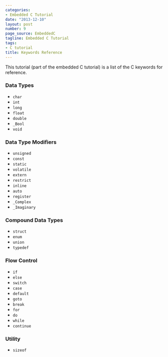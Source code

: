 ```yaml
---
categories:
- Embedded C Tutorial
date: "2013-12-10"
layout: post
number: 9
page_source: EmbeddedC
tagline: Embedded C Tutorial
tags:
- C tutorial
title: Keywords Reference
---
```


This tutorial (part of the embedded C tutorial) is a list of the C keywords for reference.

### Data Types

* `char`
* `int`
* `long`
* `float`
* `double`
* `_Bool`
* `void`

### Data Type Modifiers

* `unsigned`
* `const`
* `static`
* `volatile`
* `extern`
* `restrict`
* `inline`
* `auto`
* `register`
* `_Complex`
* `_Imaginary`

### Compound Data Types

* `struct`
* `enum`
* `union`
* `typedef`

### Flow Control

* `if`
* `else`
* `switch`
* `case`
* `default`
* `goto`
* `break`
* `for`
* `do`
* `while`
* `continue`

### Utility

* `sizeof`
